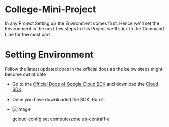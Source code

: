 # College-Mini-Project

In any Project Setting up the Environment comes first. Hence we'll set the Environment in the next few steps
In this Project we'll stick to the Command Line for the most part

# Setting Environment
Follow the latest updated docs in the official docs as the below steps might become out of date
* Go to the [Official Docs of Google Cloud SDK](https://cloud.google.com/sdk/docs/quickstart-windows) and download the [Cloud SDK](https://dl.google.com/dl/cloudsdk/channels/rapid/GoogleCloudSDKInstaller.exe)
* Once you have downloaded the SDK, Run it.
* ![Image](https://images.pexels.com/photos/67636/rose-blue-flower-rose-blooms-67636.jpeg?auto=compress&cs=tinysrgb&dpr=2&h=750&w=1260)

    gcloud config set compute/zone us-central1-a

